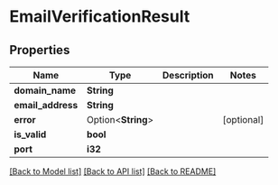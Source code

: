 # EmailVerificationResult

## Properties

| Name              | Type               | Description | Notes      |
| ----------------- | ------------------ | ----------- | ---------- |
| **domain_name**   | **String**         |             |
| **email_address** | **String**         |             |
| **error**         | Option<**String**> |             | [optional] |
| **is_valid**      | **bool**           |             |
| **port**          | **i32**            |             |

[[Back to Model list]](../README#documentation-for-models) [[Back to API list]](../README#documentation-for-api-endpoints) [[Back to README]](../README)
